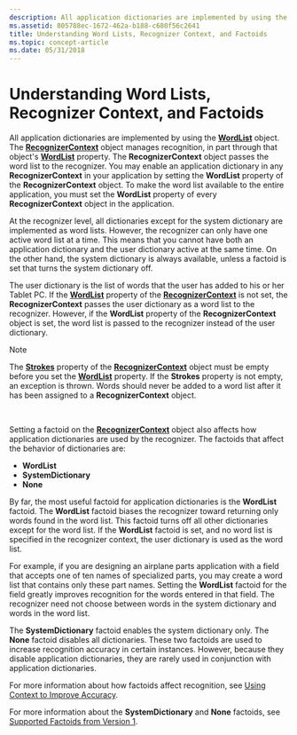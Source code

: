 ```yaml
---
description: All application dictionaries are implemented by using the WordList object.
ms.assetid: 805788ec-1672-462a-b188-c680f56c2641
title: Understanding Word Lists, Recognizer Context, and Factoids
ms.topic: concept-article
ms.date: 05/31/2018
---
```


# Understanding Word Lists, Recognizer Context, and Factoids

All application dictionaries are implemented by using the [**WordList**](inkwordlist-class.md) object. The [**RecognizerContext**](inkrecognizercontext-class.md) object manages recognition, in part through that object's [**WordList**](/windows/desktop/api/msinkaut/nf-msinkaut-iinkrecognizercontext-get_wordlist) property. The **RecognizerContext** object passes the word list to the recognizer. You may enable an application dictionary in any **RecognizerContext** in your application by setting the **WordList** property of the **RecognizerContext** object. To make the word list available to the entire application, you must set the **WordList** property of every **RecognizerContext** object in the application.

At the recognizer level, all dictionaries except for the system dictionary are implemented as word lists. However, the recognizer can only have one active word list at a time. This means that you cannot have both an application dictionary and the user dictionary active at the same time. On the other hand, the system dictionary is always available, unless a factoid is set that turns the system dictionary off.

The user dictionary is the list of words that the user has added to his or her Tablet PC. If the [**WordList**](/windows/desktop/api/msinkaut/nf-msinkaut-iinkrecognizercontext-get_wordlist) property of the [**RecognizerContext**](inkrecognizercontext-class.md) is not set, the **RecognizerContext** passes the user dictionary as a word list to the recognizer. However, if the **WordList** property of the **RecognizerContext** object is set, the word list is passed to the recognizer instead of the user dictionary.

> [!Note]  
> The [**Strokes**](/windows/desktop/api/msinkaut/nf-msinkaut-iinkrecognizercontext-get_strokes) property of the [**RecognizerContext**](inkrecognizercontext-class.md) object must be empty before you set the [**WordList**](/windows/desktop/api/msinkaut/nf-msinkaut-iinkrecognizercontext-get_wordlist) property. If the **Strokes** property is not empty, an exception is thrown. Words should never be added to a word list after it has been assigned to a **RecognizerContext** object.

 

Setting a factoid on the [**RecognizerContext**](inkrecognizercontext-class.md) object also affects how application dictionaries are used by the recognizer. The factoids that affect the behavior of dictionaries are:

-   **WordList**
-   **SystemDictionary**
-   **None**

By far, the most useful factoid for application dictionaries is the **WordList** factoid. The **WordList** factoid biases the recognizer toward returning only words found in the word list. This factoid turns off all other dictionaries except for the word list. If the **WordList** factoid is set, and no word list is specified in the recognizer context, the user dictionary is used as the word list.

For example, if you are designing an airplane parts application with a field that accepts one of ten names of specialized parts, you may create a word list that contains only these part names. Setting the **WordList** factoid for the field greatly improves recognition for the words entered in that field. The recognizer need not choose between words in the system dictionary and words in the word list.

The **SystemDictionary** factoid enables the system dictionary only. The **None** factoid disables all dictionaries. These two factoids are used to increase recognition accuracy in certain instances. However, because they disable application dictionaries, they are rarely used in conjunction with application dictionaries.

For more information about how factoids affect recognition, see [Using Context to Improve Accuracy](using-context-to-improve-accuracy.md).

For more information about the **SystemDictionary** and **None** factoids, see [Supported Factoids from Version 1](supported-factoids-from-version-1.md).

 

 



